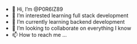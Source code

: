- 👋 Hi, I’m @P0R6IZ89
- 👀 I’m interested learning full stack development
- 🌱 I’m currently learning backend development
- 💞️ I’m looking to collaborate on everything I know
- 📫 How to reach me ...

<!---
P0R6IZ89/P0R6IZ89 is a ✨ special ✨ repository because its `README.md` (this file) appears on your GitHub profile.
You can click the Preview link to take a look at your changes.
--->
